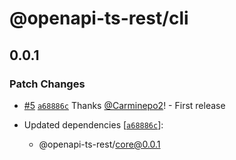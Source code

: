 # @openapi-ts-rest/cli

## 0.0.1

### Patch Changes

- [#5](https://github.com/Carminepo2/openapi-ts-rest/pull/5) [`a68886c`](https://github.com/Carminepo2/openapi-ts-rest/commit/a68886c7465ef1e51632714dc7b4101d45087999) Thanks [@Carminepo2](https://github.com/Carminepo2)! - First release

- Updated dependencies [[`a68886c`](https://github.com/Carminepo2/openapi-ts-rest/commit/a68886c7465ef1e51632714dc7b4101d45087999)]:
  - @openapi-ts-rest/core@0.0.1
